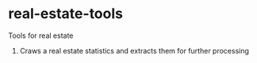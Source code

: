 # real-estate-tools
Tools for real estate

1. Craws a real estate statistics and extracts them for further processing
